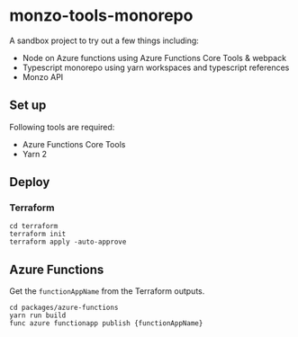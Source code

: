 # monzo-tools-monorepo

A sandbox project to try out a few things including:

* Node on Azure functions using Azure Functions Core Tools & webpack
* Typescript monorepo using yarn workspaces and typescript references
* Monzo API

## Set up

Following tools are required:

* Azure Functions Core Tools
* Yarn 2

## Deploy

### Terraform

```
cd terraform
terraform init
terraform apply -auto-approve
```

## Azure Functions

Get the `functionAppName` from the Terraform outputs.

```
cd packages/azure-functions
yarn run build
func azure functionapp publish {functionAppName}
```
